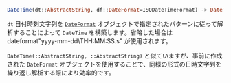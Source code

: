 ```julia
DateTime(dt::AbstractString, df::DateFormat=ISODateTimeFormat) -> DateTime
```

`dt` 日付時刻文字列を [`DateFormat`](@ref) オブジェクトで指定されたパターンに従って解析することによって `DateTime` を構築します。省略した場合は dateformat"yyyy-mm-dd\THH:MM:SS.s" が使用されます。

`DateTime(::AbstractString, ::AbstractString)` と似ていますが、事前に作成された `DateFormat` オブジェクトを使用することで、同様の形式の日時文字列を繰り返し解析する際により効率的です。
